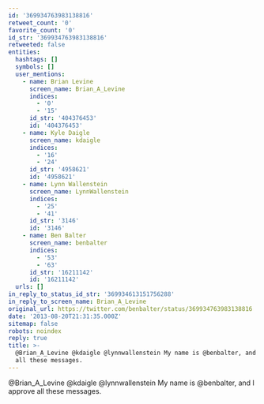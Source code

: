 ```yaml
---
id: '369934763983138816'
retweet_count: '0'
favorite_count: '0'
id_str: '369934763983138816'
retweeted: false
entities:
  hashtags: []
  symbols: []
  user_mentions:
    - name: Brian Levine
      screen_name: Brian_A_Levine
      indices:
        - '0'
        - '15'
      id_str: '404376453'
      id: '404376453'
    - name: Kyle Daigle
      screen_name: kdaigle
      indices:
        - '16'
        - '24'
      id_str: '4958621'
      id: '4958621'
    - name: Lynn Wallenstein
      screen_name: LynnWallenstein
      indices:
        - '25'
        - '41'
      id_str: '3146'
      id: '3146'
    - name: Ben Balter
      screen_name: benbalter
      indices:
        - '53'
        - '63'
      id_str: '16211142'
      id: '16211142'
  urls: []
in_reply_to_status_id_str: '369934613151756288'
in_reply_to_screen_name: Brian_A_Levine
original_url: https://twitter.com/benbalter/status/369934763983138816
date: '2013-08-20T21:31:35.000Z'
sitemap: false
robots: noindex
reply: true
title: >-
  @Brian_A_Levine @kdaigle @lynnwallenstein My name is @benbalter, and I approve
  all these messages.
---
```


@Brian_A_Levine @kdaigle @lynnwallenstein My name is @benbalter, and I approve all these messages.